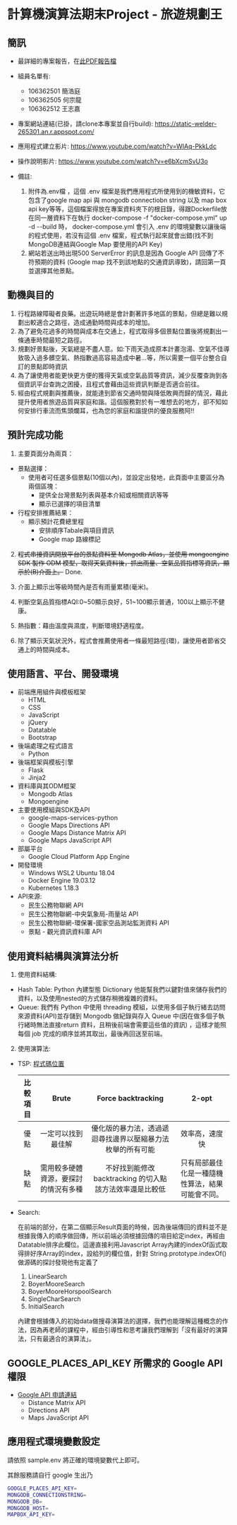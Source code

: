 # 計算機演算法期末Project - 旅遊規劃王

## 簡訊

- 最詳細的專案報告，在[此PDF報告檔](/期末報告_旅遊規劃王.pdf)

- 組員名單有:
  - 106362501 簡浩庭
  - 106362505 何宗龍
  - 106362512 王志嘉

- 專案網站連結(已掛，請clone本專案並自行build):
<https://static-welder-265301.an.r.appspot.com/>

- 應用程式建立影片:
<https://www.youtube.com/watch?v=WIAq-PkkLdc>

- 操作說明影片:
<https://www.youtube.com/watch?v=e6bXcmSvU3o>

- 備註:

  1. 附件為.env檔 ，這個 .env 檔案是我們應用程式所使用到的機敏資料，它包含了google map api 與 mongodb connectiobn string 以及 map box api key等等，這個檔案得放在專案資料夾下的根目錄，得跟Dockerfile放在同一層資料下在執行 docker-compose -f "docker-compose.yml" up -d --build 時， docker-compose.yml 會引入 .env 的環境變數以讓後端的程式使用，若沒有這個 .env 檔案，程式執行起來就會出錯(找不到MongoDB連結與Google Map 要使用的API Key)
  2. 網站若送出時出現500 ServerError 的訊息是因為 Google API 回傳了不符預期的資料 (Google map 找不到該地點的交通資訊導致)，請回第一頁並選擇其他景點。

## 動機與目的

1. 行程路線障礙者良藥。出遊玩時總是會計劃著許多地區的景點，但總是難以規劃出較適合之路徑，造成通勤時間與成本的增加。
2. 為了避免花過多的時間與成本在交通上，程式取得多個景點位置後將規劃出一條通車時間最短之路徑。
3. 規劃好景點後，天氣總是不盡人意。如:下雨天造成原本計畫泡湯、空氣不佳導致吸入過多髒空氣、熱指數過高容易造成中暑...等，所以需要一個平台整合自訂的景點即時資訊
4. 為了讓使用者能更快更方便的獲得天氣或空氣品質等資訊，減少反覆查詢到各個資訊平台查詢之困擾，且程式會藉由這些資訊判斷是否適合前往。
5. 經由程式規劃與推薦後，就能達到節省交通時間與降低敗興而歸的情況，藉此提升使用者旅遊品質與家庭和諧。這個服務對於有一堆想去的地方，卻不知如何安排行車流而焦頭爛耳，也為您的家庭和諧提供的優良服務阿!!

## 預計完成功能

1. 主要頁面分為兩頁：

- 景點選擇：
  - 使用者可任選多個景點(10個以內)，並設定出發地，此頁面中主要區分為兩個區塊：
    - 提供全台灣景點列表與基本介紹或相關資訊等等
    - 顯示已選擇的項目清單
- 行程安排推薦結果：
  - 顯示預計花費總里程
    - 安排順序Tabale與項目資訊
    - Google map 路線標記

2. ~~程式串接資訊開放平台的景點資料至 Mongodb Atlas，並使用 mongoengine SDK 製作 ODM 模型，取得天氣資料後，抓出雨量、空氣品質指標等資訊，顯示於(B)介面上。~~ Done.

3. 介面上顯示出等級時間內是否有雨量累積(毫米)。
4. 判斷空氣品質指標AQI:0~50顯示良好，51~100顯示普通，100以上顯示不健康。
5. 熱指數：藉由溫度與濕度，判斷環境舒適程度。
6. 除了顯示天氣狀況外，程式會推薦使用者一條最短路徑(環)，讓使用者節省交通上的時間與成本。

## 使用語言、平台、開發環境

- 前端應用組件與模板框架
  - HTML
  - CSS
  - JavaScript
  - jQuery
  - Datatable
  - Bootstrap
- 後端處理之程式語言
  - Python
- 後端框架與模板引擎
  - Flask
  - Jinja2
- 資料庫與其ODM框架
  - Mongodb Atlas
  - Mongoengine
- 主要使用模組與SDK及API
  - google-maps-services-python
  - Google Maps Directions API
  - Google Maps Distance Matrix API
  - Google Maps JavaScript API
- 部屬平台
  - Google Cloud Platform App Engine
- 開發環境
  - Windows WSL2 Ubuntu 18.04
  - Docker Engine 19.03.12
  - Kubernetes 1.18.3
- API來源:
  - 民生公務物聯網 API
  - 民生公務物聯網-中央氣象局-雨量站 API
  - 民生公務物聯網-環保署-國家空品測站監測資料 API
  - 景點 - 觀光資訊資料庫 API

## 使用資料結構與演算法分析

1. 使用資料結構:

- Hash Table: Python 內建型態 Dictionary 他能幫我們以鍵對值來儲存我們的資料，以及使用nested的方式儲存稍微複雜的資料。
- Queue: 我們有 Python 中使用 threading 模組，以使用多個子執行緒去訪問來源資料(API)並存儲到 Mongodb 做紀錄與存入 Queue 中(因在做多個子執行緒時無法直接return 資料，且稍後前端會需要這些值的資訊) ，這樣才能照每個 job 完成的順序並將其取出，最後再回送至前端。

2. 使用演算法:

- TSP: [程式碼位置](/backend/resource/RoutePlanning/TravelGraph.py)

  | 比較項目 | Brute | Force backtracking | 2-opt |
  | :-----: | :---: | :---------------: | :----: |
  | 優點 | 一定可以找到最佳解 | 優化版的暴力法，透過遞迴尋找邊界以壓縮暴力法枚舉的所有可能| 效率高，速度快
  | 缺點 | 需用較多硬體資源，要探討的情況有多種 | 不好找到能修改 backtracking 的切入點</br>該方法效率還是比較低 | 只有局部最佳化是一種隨機性算法，結果可能會不同。

- Search:

  在前端的部分，在第二個顯示Result頁面的時候，因為後端傳回的資料並不是根據我傳入的順序做回傳，所以前端必須根據回傳的項目給定index，再經由Datatable排序此欄位。這邊直接利用Javascript Array內建的indexOf函式取得排好序Array的index，設給列的欄位值，針對 String.prototype.indexOf() 做源碼的探討發現他有定義了

  1. LinearSearch
  2. BoyerMooreSearch
  3. BoyerMooreHorspoolSearch
  4. SingleCharSearch
  5. InitialSearch
  
  內建會根據傳入的初始data做搜尋演算法的選擇，我們也能理解這種概念的作法，因為再老師的課程中，經由引導性和思考讓我們理解到「沒有最好的演算法，只有最適合的演算法」。

## GOOGLE_PLACES_API_KEY 所需求的 Google API 權限

- [Google API 申請連結](https://console.developers.google.com/?hl=zh-tw)
  - Distance Matrix API
  - Directions API
  - Maps JavaScript API

## 應用程式環境變數設定

請依照 sample.env 將正確的環境變數代上即可。

其餘服務請自行 google 生出乃

```bash
GOOGLE_PLACES_API_KEY=
MONGODB_CONNECTIONSTRING=
MONGODB_DB=
MONGODB_HOST=
MAPBOX_API_KEY=
```

